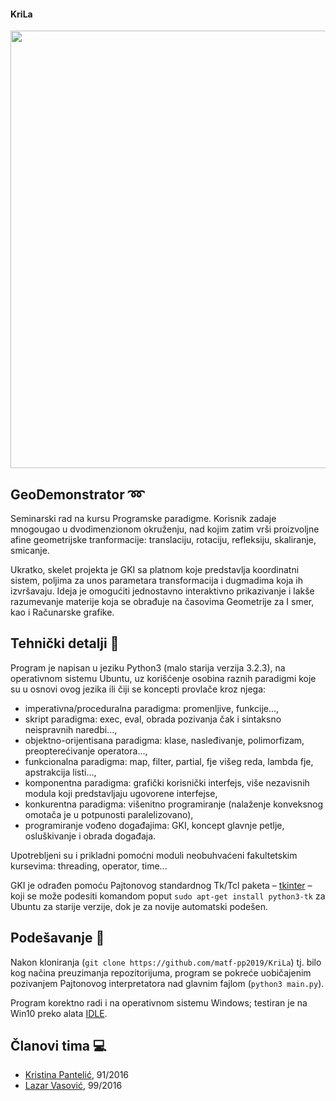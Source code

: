 #### KriLa
<img width="700" src="https://raw.githubusercontent.com/matf-pp2019/KriLa/master/2019_04_29.png">

## GeoDemonstrator :loop:
Seminarski rad na kursu Programske paradigme. Korisnik zadaje mnogougao u dvodimenzionom okruženju, nad kojim zatim vrši proizvoljne afine geometrijske tranformacije: translaciju, rotaciju, refleksiju, skaliranje, smicanje.

Ukratko, skelet projekta je GKI sa platnom koje predstavlja koordinatni sistem, poljima za unos parametara transformacija i dugmadima koja ih izvršavaju. Ideja je omogućiti jednostavno interaktivno prikazivanje i lakše razumevanje materije koja se obrađuje na časovima Geometrije za I smer, kao i Računarske grafike.

## Tehnički detalji :robot:
Program je napisan u jeziku Python3 (malo starija verzija 3.2.3), na operativnom sistemu Ubuntu, uz korišćenje osobina raznih paradigmi koje su u osnovi ovog jezika ili čiji se koncepti provlače kroz njega:
* imperativna/proceduralna paradigma: promenljive, funkcije...,
* skript paradigma: exec, eval, obrada pozivanja čak i sintaksno neispravnih naredbi...,
* objektno-orijentisana paradigma: klase, nasleđivanje, polimorfizam, preopterećivanje operatora...,
* funkcionalna paradigma: map, filter, partial, fje višeg reda, lambda fje, apstrakcija listi...,
* komponentna paradigma: grafički korisnički interfejs, više nezavisnih modula koji predstavljaju ugovorene interfejse,
* konkurentna paradigma: višenitno programiranje (nalaženje konveksnog omotača je u potpunosti paralelizovano),
* programiranje vođeno događajima: GKI, koncept glavnje petlje, osluškivanje i obrada događaja.

Upotrebljeni su i prikladni pomoćni moduli neobuhvaćeni fakultetskim kursevima: threading, operator, time...

GKI je odrađen pomoću Pajtonovog standardnog Tk/Tcl paketa – [tkinter](https://docs.python.org/3/library/tkinter.html) – koji se može podesiti komandom poput `sudo apt-get install python3-tk` za Ubuntu za starije verzije, dok je za novije automatski podešen.

## Podešavanje :memo:
Nakon kloniranja (`git clone https://github.com/matf-pp2019/KriLa`) tj. bilo kog načina preuzimanja repozitorijuma, program se pokreće uobičajenim pozivanjem Pajtonovog interpretatora nad glavnim fajlom (`python3 main.py`).

Program korektno radi i na operativnom sistemu Windows; testiran je na Win10 preko alata [IDLE](https://www.python.org/downloads/release/python-323/).

## Članovi tima :computer:
* [Kristina Pantelić](https://github.com/beskonacnost), 91/2016
* [Lazar Vasović](https://github.com/matfija), 99/2016

